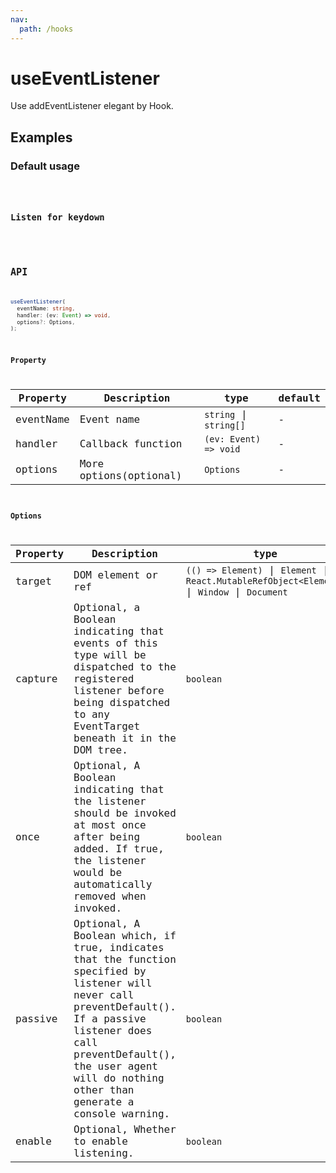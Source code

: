 ```yaml
---
nav:
  path: /hooks
---
```


# useEventListener

Use addEventListener elegant by Hook.

## Examples

### Default usage

<code src="./demo/demo1.tsx" />

### Listen for keydown

<code src="./demo/demo2.tsx" />

## API

```typescript
useEventListener(
  eventName: string,
  handler: (ev: Event) => void,
  options?: Options,
);
```

### Property

| Property  | Description            | type                   | default |
| --------- | ---------------------- | ---------------------- | ------- |
| eventName | Event name             | `string` \| `string[]` | -       |
| handler   | Callback function      | `(ev: Event) => void`  | -       |
| options   | More options(optional) | `Options`              | -       |

### Options

| Property | Description                                                                                                                                                                                                                                     | type                                                                                          | default  |
| -------- | ----------------------------------------------------------------------------------------------------------------------------------------------------------------------------------------------------------------------------------------------- | --------------------------------------------------------------------------------------------- | -------- |
| target   | DOM element or ref                                                                                                                                                                                                                              | `(() => Element)` \| `Element` \| `React.MutableRefObject<Element>` \| `Window` \| `Document` | `window` |
| capture  | Optional, a Boolean indicating that events of this type will be dispatched to the registered listener before being dispatched to any EventTarget beneath it in the DOM tree.                                                                    | `boolean`                                                                                     | `false`  |
| once     | Optional, A Boolean indicating that the listener should be invoked at most once after being added. If true, the listener would be automatically removed when invoked.                                                                           | `boolean`                                                                                     | `false`  |
| passive  | Optional, A Boolean which, if true, indicates that the function specified by listener will never call preventDefault(). If a passive listener does call preventDefault(), the user agent will do nothing other than generate a console warning. | `boolean`                                                                                     | `false`  |
| enable   | Optional, Whether to enable listening.                                                                                                                                                                                                          | `boolean`                                                                                     | `true`   |
